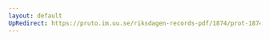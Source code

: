 ```yaml
---
layout: default
UpRedirect: https://pruto.im.uu.se/riksdagen-records-pdf/1874/prot-1874--fk--227/prot-1874--fk--227_000.pdf
---
```

